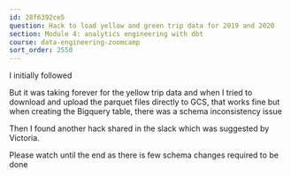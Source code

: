 ```yaml
---
id: 28f6392ce5
question: Hack to load yellow and green trip data for 2019 and 2020
section: Module 4: analytics engineering with dbt
course: data-engineering-zoomcamp
sort_order: 2550
---
```


I initially followed

But it was taking forever for the yellow trip data and when I tried to download and upload the parquet files directly to GCS, that works fine but when creating the Bigquery table, there was a schema inconsistency issue

Then I found another hack shared in the slack which was suggested by Victoria.

Please watch until the end as there is few schema changes required to be done

